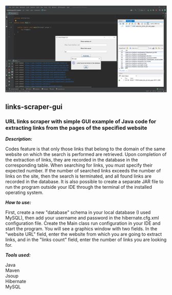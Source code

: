 
![screenshot](screenshot.jpg)

## links-scraper-gui

### URL links scraper with simple GUI example of Java code for extracting links from the pages of the specified website

***Description:***

Codes feature is that only those links that belong 
to the domain of the same website on which the search is performed are retrieved. 
Upon completion of the extraction of links, they are recorded in the database 
in the corresponding table. When searching for links, you must specify their expected number. 
If the number of searched links exceeds the number of links on the site, then the search is terminated, 
and all found links are recorded in the database. 
It is also possible to create a separate JAR file 
to run the program outside your IDE 
through the terminal of the installed operating system.

***How to use:***

First, create a new "database" schema in your local database (I used MySQL),
then add your username and password in the hibernate.cfg.xml configuration file.
Create the Main class run configuration in your IDE and start the program.
You will see a graphics window with two fields.
In the "website URL" field, enter the website from which you are going to extract links,
and in the "links count" field, enter the number of links you are looking for.

***Tools used:***

Java <br/>
Maven <br/>
Jsoup <br/>
Hibernate <br/>
MySQL <br/>
